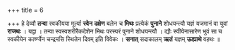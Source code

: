 +++
title = 6

+++
हे देव्यौ **तन्वा** स्वकीयया मूर्त्या **स्वेन** **दक्षेण** बलेन च **मिथः** प्रत्येकं **पुनाने** शोधयन्त्यौ यज्ञं यजमानं वा युवां **राजथः** । यद्वा । तन्वा स्वस्वशरीरैकदेशेन मिथः परस्परं पुनाने शोधयन्त्यौ । द्यौः स्वीयेनासारेण भुवं सा च स्वकीयेन कार्ष्ण्येन चन्द्रमसि स्थितेन दिवम् इति विवेकः । **सनात्** सदाकालम् **ऋतं** यज्ञम् **ऊह्याथे** वहथः ॥